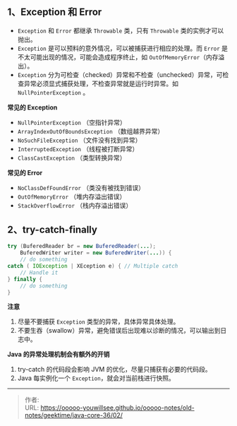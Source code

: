 # 

## 1、Exception 和 Error

- `Exception` 和 `Error` 都继承 `Throwable` 类，只有 `Throwable` 类的实例才可以抛出。
- `Exception` 是可以预料的意外情况，可以被捕获进行相应的处理。而 `Error` 是不太可能出现的情况，可能会造成程序终止，如 `OutOfMemoryError`（内存溢出）。
- `Exception` 分为可检查（checked）异常和不检查（unchecked）异常，可检查异常必须显式捕获处理，不检查异常就是运行时异常。如 `NullPointerException` 。

**常见的 Exception**

- `NullPointerException` （空指针异常）
- `ArrayIndexOutOfBoundsException` （数组越界异常）
- `NoSuchFileException` （文件没有找到异常）
- `InterruptedException` （线程被打断异常）
- `ClassCastException` （类型转换异常）

**常见的 Error**

- `NoClassDefFoundError` （类没有被找到错误）
- `OutOfMemoryError` （堆内存溢出错误）
- `StackOverflowError` （栈内存溢出错误）


## 2、try-catch-finally

```java
try (BuferedReader br = new BuferedReader(...);
    BuferedWriter writer = new BuferedWriter(...)) {
    // do something
catch ( IOException | XEception e) { // Multiple catch
    // Handle it 
} finally {
    // do something
}
```

**注意**

1. 尽量不要捕获 `Exception` 类型的异常，具体异常具体处理。
2. 不要生吞（swallow）异常，避免错误后出现难以诊断的情况，可以输出到日志中。

**Java 的异常处理机制会有额外的开销**

1. try-catch 的代码段会影响 JVM 的优化，尽量只捕获有必要的代码段。
2. Java 每实例化一个 `Exception`，就会对当前栈进行快照。



---

> 作者:   
> URL: https://ooooo-youwillsee.github.io/ooooo-notes/old-notes/geektime/java-core-36/02/  

